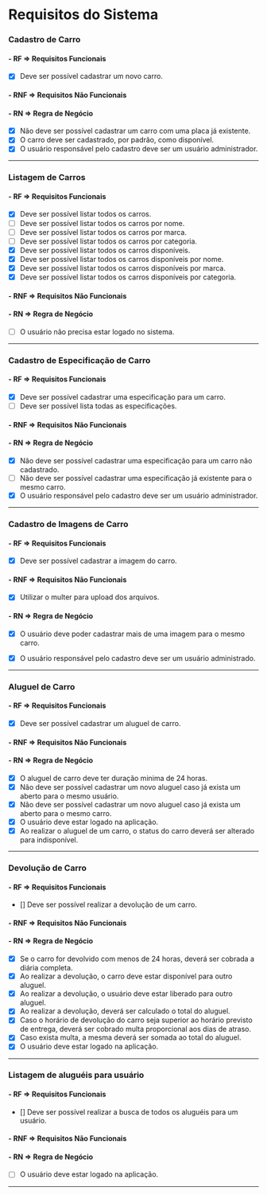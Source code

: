 # Requisitos do Sistema

### Cadastro de Carro

#### - **RF** => Requisitos Funcionais

- [x] Deve ser possível cadastrar um novo carro.

#### - **RNF** => Requisitos Não Funcionais

#### - **RN** => Regra de Negócio

- [x] Não deve ser possível cadastrar um carro com uma placa já existente.
- [x] O carro deve ser cadastrado, por padrão, como disponível.
- [x] O usuário responsável pelo cadastro deve ser um usuário administrador.

---

### Listagem de Carros

#### - **RF** => Requisitos Funcionais

- [x] Deve ser possível listar todos os carros.
- [ ] Deve ser possível listar todos os carros por nome.
- [ ] Deve ser possível listar todos os carros por marca.
- [ ] Deve ser possível listar todos os carros por categoria.
- [x] Deve ser possível listar todos os carros disponíveis.
- [x] Deve ser possível listar todos os carros disponíveis por nome.
- [x] Deve ser possível listar todos os carros disponíveis por marca.
- [x] Deve ser possível listar todos os carros disponíveis por categoria.

#### - **RNF** => Requisitos Não Funcionais

#### - **RN** => Regra de Negócio
- [ ] O usuário não precisa estar logado no sistema.

---

### Cadastro de Especificação de Carro

#### - **RF** => Requisitos Funcionais

- [x] Deve ser possível cadastrar uma especificação para um carro.
- [ ] Deve ser possível lista todas as especificações.

#### - **RNF** => Requisitos Não Funcionais

#### - **RN** => Regra de Negócio

- [x] Não deve ser possível cadastrar uma especificação para um carro não cadastrado.
- [ ] Não deve ser possível cadastrar uma especificação já existente para o mesmo carro.
- [x] O usuário responsável pelo cadastro deve ser um usuário administrador.

---

### Cadastro de Imagens de Carro

#### - **RF** => Requisitos Funcionais

- [x] Deve ser possível cadastrar a imagem do carro.

#### - **RNF** => Requisitos Não Funcionais

- [x] Utilizar o multer para upload dos arquivos.

#### - **RN** => Regra de Negócio

- [x] O usuário deve poder cadastrar mais de uma imagem para o mesmo carro.
- [x] O usuário responsável pelo cadastro deve ser um usuário administrado.


---

### Aluguel de Carro

#### - **RF** => Requisitos Funcionais

- [x] Deve ser possível cadastrar um aluguel de carro.

#### - **RNF** => Requisitos Não Funcionais

#### - **RN** => Regra de Negócio

- [x] O aluguel de carro deve ter duração minima de 24 horas.
- [x] Não deve ser possível cadastrar um novo aluguel caso já exista um aberto para o mesmo usuário.
- [x] Não deve ser possível cadastrar um novo aluguel caso já exista um aberto para o mesmo carro.
- [x] O usuário deve estar logado na aplicação.
- [x] Ao realizar o aluguel de um carro, o status do carro deverá ser alterado para indisponível.

---

### Devolução de Carro

#### - **RF** => Requisitos Funcionais

- [] Deve ser possível realizar a devolução de um carro.

#### - **RNF** => Requisitos Não Funcionais

#### - **RN** => Regra de Negócio

- [x] Se o carro for devolvido com menos de 24 horas, deverá ser cobrada a diária completa.
- [x] Ao realizar a devolução, o carro deve estar disponível para outro aluguel.
- [x] Ao realizar a devolução, o usuário deve estar liberado para outro aluguel.
- [x] Ao realizar a devolução, deverá ser calculado o total do aluguel.
- [x] Caso o horário de devolução do carro seja superior ao horário previsto de entrega, deverá ser cobrado multa proporcional aos dias de atraso.
- [x] Caso exista multa, a mesma deverá ser somada ao total do aluguel.
- [x] O usuário deve estar logado na aplicação.

---

### Listagem de aluguéis para usuário

#### - **RF** => Requisitos Funcionais

- [] Deve ser possível realizar a busca de todos os aluguéis para um usuário.

#### - **RNF** => Requisitos Não Funcionais

#### - **RN** => Regra de Negócio

- [ ] O usuário deve estar logado na aplicação.

---


